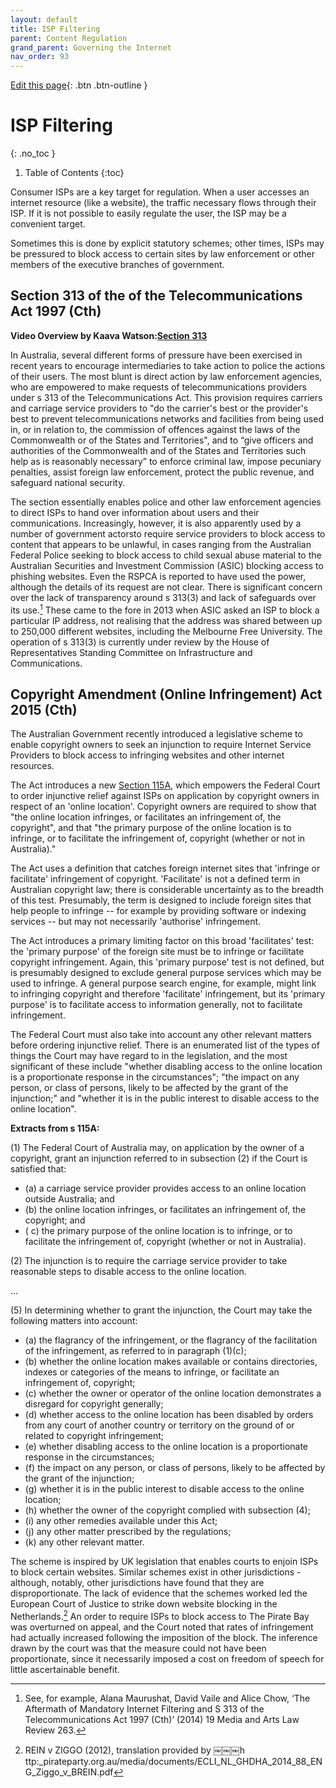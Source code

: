 ```yaml
---
layout: default
title: ISP Filtering
parent: Content Regulation
grand_parent: Governing the Internet
nav_order: 93
---
```

[Edit this page](https:_github.com/nicsuzor/wikijuris/blob/master/cyberlaw/filtering.markdown){: .btn .btn-outline }

# ISP Filtering
{: .no_toc }

1. Table of Contents
{:toc}

Consumer ISPs are a key target for regulation. When a user accesses an internet resource (like a website), the traffic necessary flows through their ISP. If it is not possible to easily regulate the user, the ISP may be a convenient target.

Sometimes this is done by explicit statutory schemes; other times, ISPs may be pressured to block access to certain sites by law enforcement or other members of the executive branches of government.

## Section 313 of the of the Telecommunications Act 1997 (Cth)

**Video Overview by Kaava Watson:[Section 313](https:_www.youtube.com/watch?v=DgSMz2GRVB4)**

In Australia, several different forms of pressure have been exercised in recent years to encourage intermediaries to take action to police the actions of their users. The most blunt is direct action by law enforcement agencies, who are empowered to make requests of telecommunications providers under s 313 of the Telecommunications Act.  This provision requires carriers and carriage service providers to "do the carrier's best or the provider's best to prevent telecommunications networks and facilities from being used in, or in relation to, the commission of offences against the laws of the Commonwealth or of the States and Territories", and to
 “give officers and authorities of the Commonwealth and of the States and Territories such help as is reasonably necessary” to enforce criminal law, impose pecuniary penalties, assist foreign law enforcement, protect the public revenue, and safeguard national security.

The section essentially enables police and other law enforcement agencies to direct ISPs to hand over information about users and their communications. Increasingly, however, it is also apparently used by a number of government actorsto require service providers to block access to content that appears to be unlawful, in cases ranging from the Australian Federal Police seeking to block access to child sexual abuse material to the Australian Securities and Investment Commission (ASIC) blocking access to phishing websites. Even the RSPCA is reported to have used the power, although the details of its request are not clear. There is significant concern over the lack of transparency around s 313(3) and lack of safeguards over its use.[^AUTOREPLACEDSeeforexampleAlanaMaurushatDavidVaileandAliceChowTheAftermathofMandatoryInternetFilteringandS313oftheTelecommunicationsAct1997Cth201419MediaandArtsLawReview263AUTOREPLACED] These came to the fore in 2013 when ASIC asked an ISP to block a particular IP address, not realising that the address was shared between up to 250,000 different websites, including the Melbourne Free University. The operation of s 313(3) is currently under review by the House of Representatives Standing Committee on Infrastructure and Communications.

[^AUTOREPLACEDSeeforexampleAlanaMaurushatDavidVaileandAliceChowTheAftermathofMandatoryInternetFilteringandS313oftheTelecommunicationsAct1997Cth201419MediaandArtsLawReview263AUTOREPLACED]: See, for example, Alana Maurushat, David Vaile and Alice Chow, ‘The Aftermath of Mandatory Internet Filtering and S 313 of the Telecommunications Act 1997 (Cth)’ (2014) 19 Media and Arts Law Review 263.



## Copyright Amendment (Online Infringement) Act 2015 (Cth)

The Australian Government recently introduced a legislative scheme to enable copyright owners to seek an injunction to require Internet Service Providers to block access to infringing websites and other internet resources.

The Act introduces a new [Section 115A](http:_www.austlii.edu.au/au/legis/cth/consol_act/ca1968133/s115a.html), which empowers the Federal Court to order injunctive relief against ISPs on application by copyright owners in respect of an 'online location'. Copyright owners are required to show that "the online location infringes, or facilitates an infringement of, the copyright", and that "the primary purpose of the online location is to infringe, or to facilitate the infringement of, copyright (whether or not in Australia)."

The Act uses a definition that catches foreign internet sites that 'infringe or facilitate' infringement of copyright. 'Facilitate' is not a defined term in Australian copyright law; there is considerable uncertainty as to the breadth of this test. Presumably, the term is designed to include foreign sites that help people to infringe -- for example by providing software or indexing services -- but may not necessarily 'authorise' infringement.

The Act introduces a primary limiting factor on this broad 'facilitates' test: the 'primary purpose' of the foreign site must be to infringe or facilitate copyright infringement. Again, this 'primary purpose' test is not defined, but is presumably designed to exclude general purpose services which may be used to infringe. A general purpose search engine, for example, might link to infringing copyright and therefore 'facilitate' infringement, but its 'primary purpose' is to facilitate access to information generally, not to facilitate infringement.

The Federal Court must also take into account any other relevant matters before ordering injunctive relief. There is an enumerated list of the types of things the Court may have regard to in the legislation, and the most significant of these include "whether disabling access to the online location is a proportionate response in the circumstances"; "the impact on any person, or class of persons, likely to be affected by the grant of the injunction;" and "whether it is in the public interest to disable access to the online location".


**Extracts from s 115A:**

(1)  The Federal Court of Australia may, on application by the owner of a copyright, grant an injunction referred to in subsection (2) if the Court is satisfied that:
  * (a)  a carriage service provider provides access to an online location outside Australia; and
  * (b)  the online location infringes, or facilitates an infringement of, the copyright; and
  * ( c)  the primary purpose of the online location is to infringe, or to facilitate the infringement of, copyright (whether or not in Australia).

(2)  The injunction is to require the carriage service provider to take reasonable steps to disable access to the online location.

...

 (5)  In determining whether to grant the injunction, the Court may take the following matters into account:

  * (a)  the flagrancy of the infringement, or the flagrancy of the facilitation of the infringement, as referred to in paragraph (1)(c);
  * (b)  whether the online location makes available or contains directories, indexes or categories of the means to infringe, or facilitate an infringement of, copyright;
  * (c)  whether the owner or operator of the online location demonstrates a disregard for copyright generally;
  * (d)  whether access to the online location has been disabled by orders from any court of another country or territory on the ground of or related to copyright infringement;
  * (e)  whether disabling access to the online location is a proportionate response in the circumstances;
  * (f)  the impact on any person, or class of persons, likely to be affected by the grant of the injunction;
  * (g)  whether it is in the public interest to disable access to the online location;
  * (h)  whether the owner of the copyright complied with subsection (4);
  * (i)  any other remedies available under this Act;
  * (j)  any other matter prescribed by the regulations;
  * (k)  any other relevant matter.




The scheme is inspired by UK legislation that enables courts to enjoin ISPs to block certain websites. Similar schemes exist in other jurisdictions - although, notably, other jurisdictions have found that they are disproportionate. The lack of evidence that the schemes worked led the European Court of Justice to strike down website blocking in the Netherlands.[^AUTOREPLACEDREINvZIGGO2012translationprovidedbyhttppiratepartyorgaumediadocumentsECLI_NL_GHDHA_2014_88_ENG_Ziggo_v_BREINpdfAUTOREPLACED] An order to require ISPs to block access to The Pirate Bay was overturned on appeal, and the Court noted that rates of infringement had actually increased following the imposition of the block. The inference drawn by the court was that the measure could not have been proportionate, since it necessarily imposed a cost on freedom of speech for little ascertainable benefit.

[^AUTOREPLACEDREINvZIGGO2012translationprovidedbyhttppiratepartyorgaumediadocumentsECLI_NL_GHDHA_2014_88_ENG_Ziggo_v_BREINpdfAUTOREPLACED]: ​REIN v ZIGGO (​2012), translation provided by ￼￼￼h​ttp:_pirateparty.org.au/media/documents/ECLI_NL_GHDHA_2014_88_ENG_Ziggo_v_BREIN.pdf
